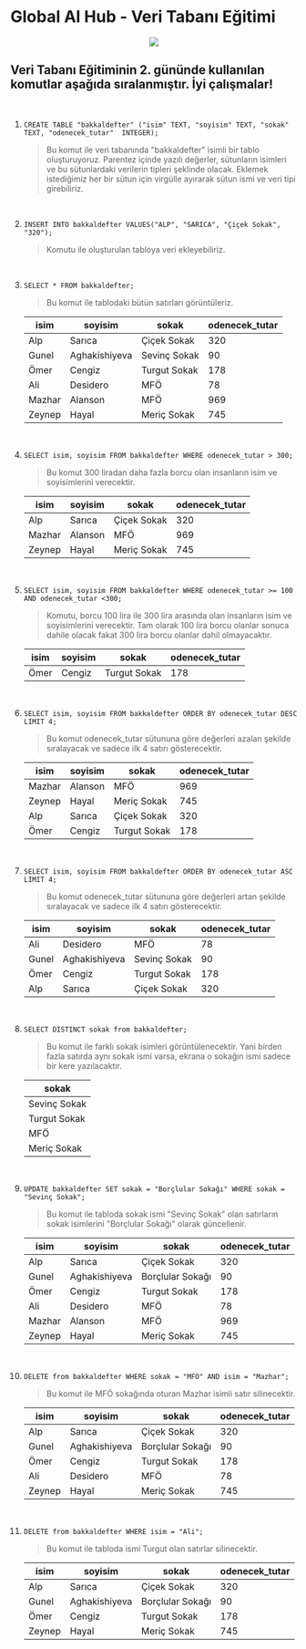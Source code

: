 # Global AI Hub - Veri Tabanı Eğitimi

<div align="center">
    <img src="https://globalaihub.com/wp-content/uploads/2021/11/logo_quality_min.png">
</div>

## Veri Tabanı Eğitiminin 2. gününde kullanılan komutlar aşağıda sıralanmıştır. İyi çalışmalar!  
&nbsp;

1. 
    ```
    CREATE TABLE "bakkaldefter" ("isim" TEXT, "soyisim"	TEXT, "sokak"	TEXT, "odenecek_tutar"	INTEGER);
    ```

    >Bu komut ile veri tabanında "bakkaldefter" isimli bir tablo oluşturuyoruz. Parentez içinde yazılı değerler, sütunların isimleri ve bu sütunlardaki verilerin tipleri şeklinde olacak. Eklemek istediğimiz her bir sütun için virgülle ayırarak sütun ismi ve veri tipi girebiliriz.

&nbsp;

2. 
    ```
    INSERT INTO bakkaldefter VALUES("ALP", "SARICA", "Çiçek Sokak", "320");
    ```

    >Komutu ile oluşturulan tabloya veri ekleyebiliriz.

&nbsp;

3. 
    ```
    SELECT * FROM bakkaldefter;
    ```

    >Bu komut ile tablodaki bütün satırları görüntüleriz.

    |isim   |soyisim    |sokak  |odenecek_tutar
    |--------|--------|--------|--------
    |Alp    |Sarıca     |Çiçek Sokak    |320
    |Gunel  |Aghakishiyeva  |Sevinç Sokak    |90
    |Ömer   |Cengiz     |Turgut Sokak    |178
    |Ali    |Desidero     |MFÖ    |78
    |Mazhar  |Alanson  |MFÖ    |969
    |Zeynep   |Hayal     |Meriç Sokak    |745

&nbsp;

4. 
    ```
    SELECT isim, soyisim FROM bakkaldefter WHERE odenecek_tutar > 300;
    ```

    >Bu komut 300 liradan daha fazla borcu olan insanların isim ve soyisimlerini verecektir.

    |isim   |soyisim    |sokak  |odenecek_tutar
    |--------|--------|--------|--------
    |Alp    |Sarıca     |Çiçek Sokak    |320
    |Mazhar  |Alanson  |MFÖ    |969
    |Zeynep   |Hayal     |Meriç Sokak    |745

&nbsp;

5. 
    ```
    SELECT isim, soyisim FROM bakkaldefter WHERE odenecek_tutar >= 100 AND odenecek_tutar <300;
    ```

    >Komutu, borcu 100 lira ile 300 lira arasında olan insanların isim ve soyisimlerini verecektir. Tam olarak 100 lira borcu olanlar sonuca dahile olacak fakat 300 lira borcu olanlar dahil olmayacaktır.

    |isim   |soyisim    |sokak  |odenecek_tutar
    |--------|--------|--------|--------
    |Ömer   |Cengiz     |Turgut Sokak    |178

&nbsp;

6. 
    ```
    SELECT isim, soyisim FROM bakkaldefter ORDER BY odenecek_tutar DESC LIMIT 4;
    ```

    >Bu komut odenecek_tutar sütununa göre değerleri azalan şekilde sıralayacak ve sadece ilk 4 satırı gösterecektir.

    |isim   |soyisim    |sokak  |odenecek_tutar
    |--------|--------|--------|--------
    |Mazhar  |Alanson  |MFÖ    |969
    |Zeynep   |Hayal     |Meriç Sokak    |745
    |Alp    |Sarıca     |Çiçek Sokak    |320
    |Ömer   |Cengiz     |Turgut Sokak    |178

&nbsp;

7. 
    ```
    SELECT isim, soyisim FROM bakkaldefter ORDER BY odenecek_tutar ASC LIMIT 4;
    ```

    >Bu komut odenecek_tutar sütununa göre değerleri artan şekilde sıralayacak ve sadece ilk 4 satırı gösterecektir.

    |isim   |soyisim    |sokak  |odenecek_tutar
    |--------|--------|--------|--------
    |Ali    |Desidero     |MFÖ    |78
    |Gunel  |Aghakishiyeva  |Sevinç Sokak    |90
    |Ömer   |Cengiz     |Turgut Sokak    |178
    |Alp    |Sarıca     |Çiçek Sokak    |320

&nbsp;

8. 
    ```
    SELECT DISTINCT sokak from bakkaldefter;
    ```

    >Bu komut ile farklı sokak isimleri görüntülenecektir. Yani birden fazla satırda aynı sokak ismi varsa, ekrana o sokağın ismi sadece bir kere yazılacaktır.

    |sokak
    |--------
    |Sevinç Sokak
    |Turgut Sokak
    |MFÖ
    |Meriç Sokak

&nbsp;

9. 
    ```
    UPDATE bakkaldefter SET sokak = "Borçlular Sokağı" WHERE sokak = "Sevinç Sokak";
    ```

    >Bu komut ile tabloda sokak ismi "Sevinç Sokak" olan satırların sokak isimlerini "Borçlular Sokağı" olarak güncellenir.

    |isim   |soyisim    |sokak  |odenecek_tutar
    |--------|--------|--------|--------
    |Alp    |Sarıca     |Çiçek Sokak    |320
    |Gunel  |Aghakishiyeva  |Borçlular Sokağı    |90
    |Ömer   |Cengiz     |Turgut Sokak    |178
    |Ali    |Desidero     |MFÖ    |78
    |Mazhar  |Alanson  |MFÖ    |969
    |Zeynep   |Hayal     |Meriç Sokak    |745

&nbsp;

10. 
    ```
    DELETE from bakkaldefter WHERE sokak = "MFÖ" AND isim = "Mazhar";
    ```

    >Bu komut ile MFÖ sokağında oturan Mazhar isimli satır silinecektir.

    |isim   |soyisim    |sokak  |odenecek_tutar
    |--------|--------|--------|--------
    |Alp    |Sarıca     |Çiçek Sokak    |320
    |Gunel  |Aghakishiyeva  |Borçlular Sokağı    |90
    |Ömer   |Cengiz     |Turgut Sokak    |178
    |Ali  |Desidero  |MFÖ    |78
    |Zeynep   |Hayal     |Meriç Sokak    |745

&nbsp;

11. 
    ```
    DELETE from bakkaldefter WHERE isim = "Ali";
    ```

    >Bu komut ile tabloda ismi Turgut olan satırlar silinecektir.

    |isim   |soyisim    |sokak  |odenecek_tutar
    |--------|--------|--------|--------
    |Alp    |Sarıca     |Çiçek Sokak    |320
    |Gunel  |Aghakishiyeva  |Borçlular Sokağı    |90
    |Ömer   |Cengiz     |Turgut Sokak    |178
    |Zeynep   |Hayal     |Meriç Sokak    |745

